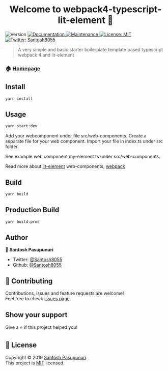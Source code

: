 <h1 align="center">Welcome to webpack4-typescript-lit-element 👋</h1>
<p>
  <img alt="Version" src="https://img.shields.io/badge/version-1.0.0-blue.svg?cacheSeconds=2592000" />
  <a href="https://github.com/Santosh8055/webpack4-typescript-lit-element#readme">
    <img alt="Documentation" src="https://img.shields.io/badge/documentation-yes-brightgreen.svg" target="_blank" />
  </a>
  <a href="https://github.com/Santosh8055/webpack4-typescript-lit-element/graphs/commit-activity">
    <img alt="Maintenance" src="https://img.shields.io/badge/Maintained%3F-yes-green.svg" target="_blank" />
  </a>
  <a href="https://github.com/Santosh8055/webpack4-typescript-lit-element/blob/master/LICENSE">
    <img alt="License: MIT" src="https://img.shields.io/badge/License-MIT-yellow.svg" target="_blank" />
  </a>
  <a href="https://twitter.com/Santosh8055">
    <img alt="Twitter: Santosh8055" src="https://img.shields.io/twitter/follow/Santosh8055.svg?style=social" target="_blank" />
  </a>
</p>

> A very simple and basic starter boilerplate template based typescript webpack 4 and lit-element

### 🏠 [Homepage](https://github.com/Santosh8055/webpack4-typescript-lit-element#readme)

## Install

```sh
yarn install
```

## Usage

```sh
yarn start:dev
```

Add your webcomponent under file src/web-components. Create a separate file for your web component. Import your file in index.ts under src folder.

See example web component my-element.ts under src/web-components.

Read more about [lit-element](https://lit-element.polymer-project.org/guide/start) web-components, [webpack](https://webpack.js.org/)

## Build

```sh
yarn build
```

## Production Build

```sh
yarn build:prod
```

## Author

👤 **Santosh Pasupunuri**

- Twitter: [@Santosh8055](https://twitter.com/Santosh8055)
- Github: [@Santosh8055](https://github.com/Santosh8055)

## 🤝 Contributing

Contributions, issues and feature requests are welcome!<br />Feel free to check [issues page](https://github.com/Santosh8055/webpack4-typescript-lit-element/issues).

## Show your support

Give a ⭐️ if this project helped you!

## 📝 License

Copyright © 2019 [Santosh Pasupunuri](https://github.com/Santosh8055).<br />
This project is [MIT](https://github.com/Santosh8055/webpack4-typescript-lit-element/blob/master/LICENSE) licensed.
